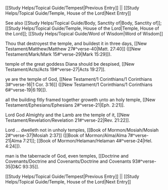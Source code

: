 [[Study Helps/Topical Guide/Tempest|Previous Entry]]  ||  [[Study Helps/Topical Guide/Temple, House of the Lord|Next Entry]]

 See also [[Study Helps/Topical Guide/Body, Sanctity of|Body, Sanctity of]]; [[Study Helps/Topical Guide/Temple, House of the Lord|Temple, House of the Lord]]; [[Study Helps/Topical Guide/Word of Wisdom|Word of Wisdom]]

 Thou that destroyest the temple, and buildest it in three days, [[New Testament/Matthew/Matthew 27#^verse-40|Matt. 27:40]] ([[New Testament/Mark/Mark 15#^verse-29|Mark 15:29]]).

 temple of the great goddess Diana should be despised, [[New Testament/Acts/Acts 19#^verse-27|Acts 19:27]].

 ye are the temple of God, [[New Testament/1 Corinthians/1 Corinthians 3#^verse-16|1 Cor. 3:16]] ([[New Testament/1 Corinthians/1 Corinthians 6#^verse-19|6:19]]).

 all the building fitly framed together groweth unto an holy temple, [[New Testament/Ephesians/Ephesians 2#^verse-21|Eph. 2:21]].

 Lord God Almighty and the Lamb are the temple of it, [[New Testament/Revelation/Revelation 21#^verse-22|Rev. 21:22]].

 Lord ... dwelleth not in unholy temples, [[Book of Mormon/Mosiah/Mosiah 2#^verse-37|Mosiah 2:37]] ([[Book of Mormon/Alma/Alma 7#^verse-21|Alma 7:21]]; [[Book of Mormon/Helaman/Helaman 4#^verse-24|Hel. 4:24]]).

 man is the tabernacle of God, even temples, [[Doctrine and Covenants/Doctrine and Covenants/Doctrine and Covenants 93#^verse-35|D&C 93:35]].

[[Study Helps/Topical Guide/Tempest|Previous Entry]]  ||  [[Study Helps/Topical Guide/Temple, House of the Lord|Next Entry]]